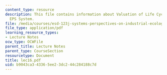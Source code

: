 ```yaml
---
content_type: resource
description: This file contains information about Valuation of Life Cycle InventoriesThe
  EPS System.
file: /media/courses/esd-123j-systems-perspectives-on-industrial-ecology-spring-2006/b9043ca343365ee23dc244c284188c7d_lec16.pdf
file_type: application/pdf
learning_resource_types:
- Lecture Notes
ocw_type: OCWFile
parent_title: Lecture Notes
parent_type: CourseSection
resourcetype: Document
title: lec16.pdf
uid: b9043ca3-4336-5ee2-3dc2-44c284188c7d
---
```

